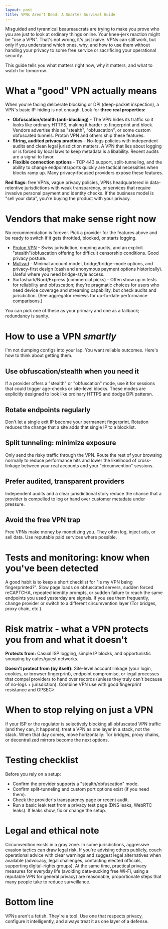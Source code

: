 ```yaml
---
layout: post
title: VPNs Aren't Dead: A Smarter Survival Guide
---
```


Misguided and tyrannical beaureaucrats are trying to make you prove who you are just to look at ordinary things online. Your knee-jerk reaction might be "use a VPN". That's not wrong, it's just naive. VPNs can still work, but only if you understand which ones, why, and how to use them without handing your privacy to some free service or sacrificing your operational security.

This guide tells you what matters right now, why it matters, and what to watch for tomorrow.

# What a "good" VPN actually means

When you're facing deliberate blocking or DPI (deep-packet inspection), a VPN's basic IP-hiding is not enough. Look for **three real properties:**

- **Obfuscation/stealth (anti-blocking)** - The VPN hides its traffic so it looks like ordinary HTTPS, making it harder to fingerprint and block. Vendors advertise this as "stealth", "obfuscation", or some custom obfuscated tunnels. Proton VPN and others ship these features.
- **String, audited privacy practices** - No-logs policies with independent audits and clean legal jurisdiction matters. A VPN that lies about logging or is forced by local laws to keep metadata is a libability. Recent audits are a signal to favor.
- **Flexible connection options** - TCP 443 support, split-tunneling, and the ability to change endpoints/ports quickly are tactical necessities when blocks ramp up. Many privacy-focused providers expose these features.

**Red flags:** free VPNs, vague privacy policies, VPNs headquartered in data-retentive jurisdictions with weak transparency, or services that require invasive personal payment and identity checks. If the business model is "sell your data", you're buying the product with your privacy.

# Vendors that make sense right now

No recommendation is forever. Pick a provider for the features above and be ready to switch if it gets throttled, blocked, or starts logging.

- [Proton VPN](https://protonvpn.com) - Swiss jurisdiction, ongoing audits, and an explicit "stealth"/obfuscation offering for difficult censorship conditions. Good privacy posture.
- [Mullvad](https://mullvad.net) - Minimal account model, bridge/bridge-mode options, and privacy-first design (cash and anonymous payment options historically). Useful where you need bridge-style access.
- Surfashark/Nord/Express (commercial picks) - Often show up in tests for reliability and obfuscation; they're pragmatic choices for users who need device coverage and streaming capability, but check audits and jurisdiction. (See aggregator reviews for up-to-date performance comparisons.)

You can pick one of these as your primary and one as a fallback; redundancy is sanity.

# How to use a VPN *smartly*

I'm not dumping configs into your lap. You want reliable outcomes. Here's how to think about getting them.

## Use obfuscation/stealth when you need it

If a provider offers a "stealth" or "obfuscation" mode, use it for sessions that could trigger age-checks or site-level blocks. These modes are explicitly designed to look like ordinary HTTPS and dodge DPI pattersn.

## Rotate endpoints regularly

Don't let a single exit IP become your permanent fingerprint. Rotation reduces the change that a site adds that single IP to a blocklist.

## Split tunneling: minimize exposure

Only send the risky traffic through the VPN. Route the rest of your browsing normally to reduce performance hits and lower the likelihood of cross-linkage between your real accounts and your "circumvention" sessions.

## Prefer audited, transparent providers

Independent audits and a clear jurisdictional story reduce the chance that a provider is compelled to log or hand over customer metadata under pressure.

## Avoid the free VPN trap

Free VPNs make money by monetizing you. They often log, inject ads, or sell data. Use reputable paid services where possible.

# Tests and monitoring: know when you've been detected

A good habit is to keep a short checklist for "Is my VPN being fingerprinted?". Slow page loads on obfuscated servers, sudden forced reCAPTCHA, repeated identity prompts, or sudden failure to reach the same endpoints you used yesterday are signals. If you see them frequently, change provider or switch to a different circumvention layer (Tor bridges, proxy chain, etc.).

# Risk matrix - what a VPN protects you from and what it doesn't

**Protects from:** Casual ISP logging, simple IP blocks, and opportunistic snooping by cafes/guest networks.

**Doesn't protect from (by itself):** Site-level account linkage (your login, cookies, or browser fingerprint), endpoint compromise, or legal processes that compel providers to hand over records (unless they truly can't because of no-logs + jurisdiction). Combine VPN use with good fingerprint resistance and OPSEC>

# When to stop relying on just a VPN

If your ISP or the regulator is selectively blocking all obfuscated VPN traffic (and they can, it happens), treat a VPN as one layer in a stack, not the stack. When that day comes, move horizontally: Tor bridges, proxy chains, or decentralized mirrors become the next options.

# Testing checklist

Before you rely on a setup:

- Confirm the provider supports a "stealth/obfuscation" mode.
- Confirm split-tunneling and custom port options exist (if you need them).
- Check the provider's transparency page or recent audit.
- Run a basic leak test from a privacy test page (DNS leaks, WebRTC leaks). If leaks show, fix or change the setup.

# Legal and ethical note

Circumvention exists in a gray zone. In some jurisdictions, aggressive evasion tactics can draw legal risk. If you're advising others publicly, couch operational advice with clear warnings and suggest legal alternatives when available (advocacy, legal challenges, contacting elected officials, supporting digital-rights groups). At the same time, practical privacy measures for everyday life (avoiding data-sucking free Wi-Fi, using a reputable VPN for general privacy) are reasonable, proportionate steps that many people take to reduce surveillance.

# Bottom line

VPNs aren't a fetish. They're a tool. Use one that respects privacy, configure it intelligently, and always treat it as one layer of a defense.

